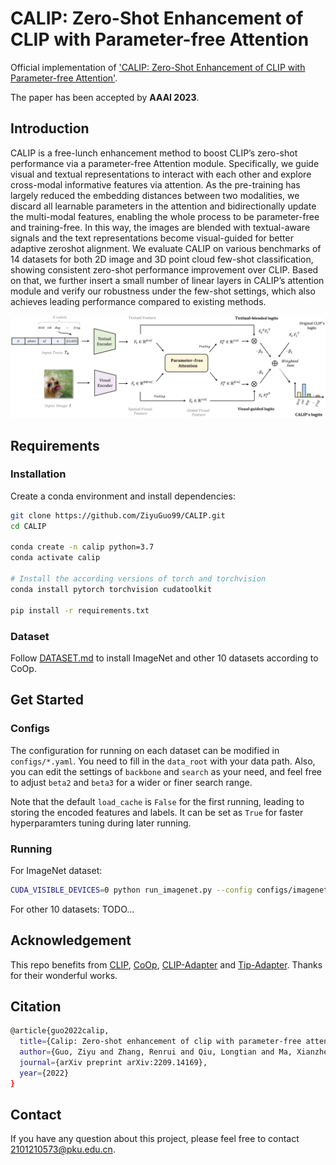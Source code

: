 # CALIP: Zero-Shot Enhancement of CLIP with Parameter-free Attention
Official implementation of ['CALIP: Zero-Shot Enhancement of CLIP with Parameter-free Attention'](https://arxiv.org/pdf/2209.14169.pdf).

The paper has been accepted by **AAAI 2023**.

## Introduction
CALIP is a free-lunch enhancement method to boost CLIP’s zero-shot performance via a parameter-free Attention module. Specifically, we guide visual and textual representations to interact with each other and explore cross-modal informative features via attention. As the pre-training has largely reduced the embedding distances between two modalities, we discard all learnable parameters in the attention and bidirectionally update the multi-modal features, enabling the whole process to be parameter-free and training-free. In this way, the images are blended with textual-aware signals and the text representations become visual-guided for better adaptive zeroshot alignment. We evaluate CALIP on various benchmarks of 14 datasets for both 2D image and 3D point cloud few-shot classification, showing consistent zero-shot performance improvement over CLIP. Based on that, we further insert a small number of linear layers in CALIP’s attention module and verify our robustness under the few-shot settings, which also achieves leading performance compared to existing methods.
<div align="center">
  <img src="calip.png"/>
</div>

## Requirements
### Installation
Create a conda environment and install dependencies:
```bash
git clone https://github.com/ZiyuGuo99/CALIP.git
cd CALIP

conda create -n calip python=3.7
conda activate calip

# Install the according versions of torch and torchvision
conda install pytorch torchvision cudatoolkit

pip install -r requirements.txt
```

### Dataset
Follow [DATASET.md](https://github.com/ZiyuGuo99/CALIP/blob/main/DATASET.md) to install ImageNet and other 10 datasets according to CoOp.

## Get Started
### Configs
The configuration for running on each dataset can be modified in `configs/*.yaml`. You need to fill in the `data_root` with your data path. Also, you can edit the settings of `backbone` and `search` as your need, and feel free to adjust `beta2` and `beta3` for a wider or finer search range. 

Note that the default `load_cache` is `False` for the first running, leading to storing the encoded features and labels. It can be set as `True` for faster hyperparamters tuning during later running.

### Running
For ImageNet dataset:
```bash
CUDA_VISIBLE_DEVICES=0 python run_imagenet.py --config configs/imagenet.yaml
```

For other 10 datasets:
TODO...

## Acknowledgement
This repo benefits from [CLIP](https://github.com/openai/CLIP), [CoOp](https://github.com/KaiyangZhou/Dassl.pytorch), [CLIP-Adapter](https://github.com/gaopengcuhk/CLIP-Adapter) and [Tip-Adapter](https://github.com/gaopengcuhk/Tip-Adapter). Thanks for their wonderful works.

## Citation
```bash
@article{guo2022calip,
  title={Calip: Zero-shot enhancement of clip with parameter-free attention},
  author={Guo, Ziyu and Zhang, Renrui and Qiu, Longtian and Ma, Xianzheng and Miao, Xupeng and He, Xuming and Cui, Bin},
  journal={arXiv preprint arXiv:2209.14169},
  year={2022}
}
```

## Contact
If you have any question about this project, please feel free to contact 2101210573@pku.edu.cn.
